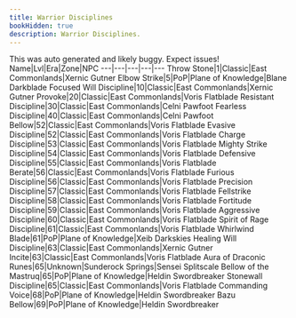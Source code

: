 ```yaml
---
title: Warrior Disciplines
bookHidden: true
description: Warrior Disciplines.
---
```

This was auto generated and likely buggy. Expect issues!
Name|Lvl|Era|Zone|NPC
---|---|---|---|---
Throw Stone|1|Classic|East Commonlands|Xernic Gutner
Elbow Strike|5|PoP|Plane of Knowledge|Blane Darkblade
Focused Will Discipline|10|Classic|East Commonlands|Xernic Gutner
Provoke|20|Classic|East Commonlands|Voris Flatblade
Resistant Discipline|30|Classic|East Commonlands|Celni Pawfoot
Fearless Discipline|40|Classic|East Commonlands|Celni Pawfoot
Bellow|52|Classic|East Commonlands|Voris Flatblade
Evasive Discipline|52|Classic|East Commonlands|Voris Flatblade
Charge Discipline|53|Classic|East Commonlands|Voris Flatblade
Mighty Strike Discipline|54|Classic|East Commonlands|Voris Flatblade
Defensive Discipline|55|Classic|East Commonlands|Voris Flatblade
Berate|56|Classic|East Commonlands|Voris Flatblade
Furious Discipline|56|Classic|East Commonlands|Voris Flatblade
Precision Discipline|57|Classic|East Commonlands|Voris Flatblade
Fellstrike Discipline|58|Classic|East Commonlands|Voris Flatblade
Fortitude Discipline|59|Classic|East Commonlands|Voris Flatblade
Aggressive Discipline|60|Classic|East Commonlands|Voris Flatblade
Spirit of Rage Discipline|61|Classic|East Commonlands|Voris Flatblade
Whirlwind Blade|61|PoP|Plane of Knowledge|Xeib Darkskies
Healing Will Discipline|63|Classic|East Commonlands|Xernic Gutner
Incite|63|Classic|East Commonlands|Voris Flatblade
Aura of Draconic Runes|65|Unknown|Sunderock Springs|Sensei Splitscale
Bellow of the Mastruq|65|PoP|Plane of Knowledge|Heldin Swordbreaker
Stonewall Discipline|65|Classic|East Commonlands|Voris Flatblade
Commanding Voice|68|PoP|Plane of Knowledge|Heldin Swordbreaker
Bazu Bellow|69|PoP|Plane of Knowledge|Heldin Swordbreaker
